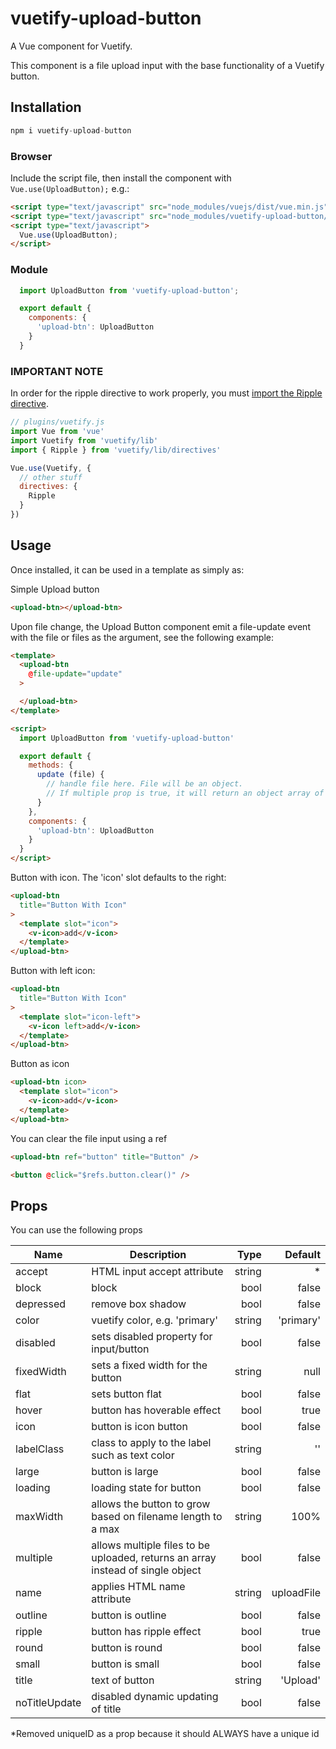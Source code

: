 # vuetify-upload-button

A Vue component for Vuetify.

This component is a file upload input with the base functionality of a Vuetify button.

## Installation

```js
npm i vuetify-upload-button
```

### Browser

Include the script file, then install the component with `Vue.use(UploadButton);` e.g.:

```html
<script type="text/javascript" src="node_modules/vuejs/dist/vue.min.js"></script>
<script type="text/javascript" src="node_modules/vuetify-upload-button/dist/upload-button.min.js"></script>
<script type="text/javascript">
  Vue.use(UploadButton);
</script>
```

### Module

```js
  import UploadButton from 'vuetify-upload-button';

  export default {
    components: {
      'upload-btn': UploadButton
    }
  }
```

### IMPORTANT NOTE

In order for the ripple directive to work properly, you must [import the Ripple directive](https://vuetifyjs.com/en/framework/a-la-carte).

```js
// plugins/vuetify.js
import Vue from 'vue'
import Vuetify from 'vuetify/lib'
import { Ripple } from 'vuetify/lib/directives'

Vue.use(Vuetify, {
  // other stuff
  directives: {
    Ripple
  }
})
```

## Usage

Once installed, it can be used in a template as simply as:

Simple Upload button
```html
<upload-btn></upload-btn>
```

Upon file change, the Upload Button component emit a file-update event with the file or files as the argument, see the following example:
```html
<template>
  <upload-btn
    @file-update="update"
  >

  </upload-btn>
</template>

<script>
  import UploadButton from 'vuetify-upload-button'

  export default {
    methods: {
      update (file) {
        // handle file here. File will be an object.
        // If multiple prop is true, it will return an object array of files.
      }
    },
    components: {
      'upload-btn': UploadButton
    }
  }
</script>
```

Button with icon. The 'icon' slot defaults to the right:
```html
<upload-btn
  title="Button With Icon"
>
  <template slot="icon">
    <v-icon>add</v-icon>
  </template>
</upload-btn>
```

Button with left icon:
```html
<upload-btn
  title="Button With Icon"
>
  <template slot="icon-left">
    <v-icon left>add</v-icon>
  </template>
</upload-btn>
```

Button as icon
```html
<upload-btn icon>
  <template slot="icon">
    <v-icon>add</v-icon>
  </template>
</upload-btn>
```

You can clear the file input using a ref
```html
<upload-btn ref="button" title="Button" />

<button @click="$refs.button.clear()" />
```

## Props

You can use the following props

| Name          | Description   | Type  | Default |
| ------------- |---------------| -----:| -----:|
| accept        | HTML input accept attribute | string | * |
| block         | block         | bool  | false |
| depressed     | remove box shadow | bool | false |
| color | vuetify color, e.g. 'primary' | string | 'primary' |
| disabled | sets disabled property for input/button | bool | false |
| fixedWidth | sets a fixed width for the button | string | null |
| flat | sets button flat | bool | false |
| hover | button has hoverable effect | bool | true |
| icon | button is icon button | bool | false |
| labelClass | class to apply to the label such as text color | string | '' |
| large | button is large | bool | false |
| loading | loading state for button | bool | false |
| maxWidth | allows the button to grow based on filename length to a max | string | 100% |
| multiple | allows multiple files to be uploaded, returns an array instead of single object | bool | false |
| name | applies HTML name attribute | string | uploadFile |
| outline | button is outline | bool | false |
| ripple | button has ripple effect | bool | true |
| round | button is round | bool | false |
| small | button is small | bool | false |
| title | text of button | string | 'Upload' |
| noTitleUpdate | disabled dynamic updating of title | bool | false |

*Removed uniqueID as a prop because it should ALWAYS have a unique id

